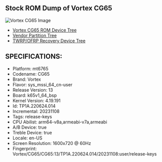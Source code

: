 ## Stock ROM Dump of Vortex CG65

![Vortex CG65 Image](https://standupwireless.com/wp-content/uploads/CG65.png)

- [Vortex CG65 ROM Device Tree](https://github.com/1ndev-ui/ROM_CG65_device_tree)
- [Vendor Partition Tree](https://github.com/1ndev-ui/vendor_vortex_cg65)
- [TWRP/OFRP Recovery Device Tree](https://github.com/1ndev-ui/TWRP_CG65_device_tree)

## SPECIFICATIONS:

- Platform: mt6765
- Codename: CG65
- Brand: Vortex
- Flavor: sys_mssi_64_cn-user
- Release Version: 13
- Board: k65v1_64_bsp
- Kernel Version: 4.19.191
- Id: TP1A.220624.014
- Incremental: 20231108
- Tags: release-keys
- CPU Abilist: arm64-v8a,armeabi-v7a,armeabi
- A/B Device: true
- Treble Device: true
- Locale: en-US
- Screen Resolution: 1600x720 @ 60Hz
- Fingerprint: Vortex/CG65/CG65:13/TP1A.220624.014/20231108:user/release-keys